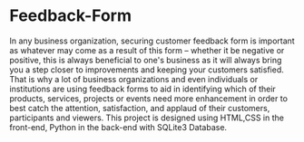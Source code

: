 # Feedback-Form
In any business organization, securing customer feedback form is important as whatever may come as a result of this form – whether it be negative or positive, this is always beneficial to one's business as it will always bring you a step closer to improvements and keeping your customers satisfied.
That is why a lot of business organizations and even individuals or institutions are using feedback forms to aid in identifying which of their products, services, projects or events need more enhancement in order to best catch the attention, satisfaction, and applaud of their customers, participants and viewers. This project is designed using HTML,CSS in the front-end, Python in the back-end with SQLite3 Database.

